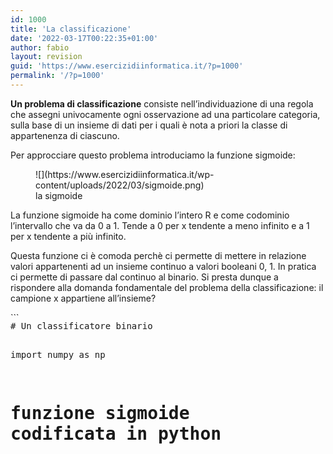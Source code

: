```yaml
---
id: 1000
title: 'La classificazione'
date: '2022-03-17T00:22:35+01:00'
author: fabio
layout: revision
guid: 'https://www.esercizidiinformatica.it/?p=1000'
permalink: '/?p=1000'
---
```


**Un problema di classificazione** consiste nell’individuazione di una regola che assegni univocamente ogni osservazione ad una particolare categoria, sulla base di un insieme di dati per i quali è nota a priori la classe di appartenenza di ciascuno.

Per approcciare questo problema introduciamo la funzione sigmoide:

<figure class="wp-block-image size-full">![](https://www.esercizidiinformatica.it/wp-content/uploads/2022/03/sigmoide.png)<figcaption>la sigmoide</figcaption></figure>La funzione sigmoide ha come dominio l’intero R e come codominio l’intervallo che va da 0 a 1. Tende a 0 per x tendente a meno infinito e a 1 per x tendente a più infinito.

Questa funzione ci è comoda perchè ci permette di mettere in relazione valori appartenenti ad un insieme continuo a valori booleani 0, 1. In pratica ci permette di passare dal continuo al binario. Si presta dunque a rispondere alla domanda fondamentale del problema della classificazione: il campione x appartiene all’insieme?

<div class="wp-block-simple-code-block-ace" style="height: 250px; position:relative; margin-bottom: 50px;">```
<pre class="wp-block-simple-code-block-ace" data-copy="false" data-fontsize="14" data-lines="Infinity" data-mode="python" data-showlines="true" data-theme="monokai" style="position:absolute;top:0;right:0;bottom:0;left:0"># Un classificatore binario

import numpy as np

# funzione sigmoide codificata in python
def sigmoide(z):
    return 1 / (1 + np.exp(-z))

# la funzione che si occupa di fare la predizione
def predici(X, w):
    somma_pesata = np.matmul(X, w)
    return sigmoide(somma_pesata)

# la classificazione consiste in un arrotondamento
# se il valore restituito dalla funzione predici
# e' maggiore di 0.5 la funzione classifica restituisce vero
# altrimenti restituisce falso
def classifica(X, w):
    return np.round(predici(X, w))

# costo logaritmico (preso in prestito dagli statistici)
def costo(X, Y, w):
    y_hat = predici(X, w)
    primo_termine = Y * np.log(y_hat)
    secondo_terme = (1 - Y) * np.log(1 - y_hat)
    return -np.average(primo_termine + secondo_terme)


def gradiente(X, Y, w):
    return np.matmul(X.T, (predici(X, w) - Y)) / X.shape[0]


def allena(X, Y, numero_iterazioni, lr):
    w = np.zeros((X.shape[1], 1))
    for i in range(numero_iterazioni):
        print("Iterazione %4d => Loss: %.20f" % (i, costo(X, Y, w)))
        w -= gradiente(X, Y, w) * lr
    return w


def test(X, Y, w):
    campioni_totali = X.shape[0]
    risultati_corretti = np.sum(classifica(X, w) == Y)
    percentuale_successo = risultati_corretti * 100 / campioni_totali
    print("\nSuccesso: %d/%d (%.2f%%)" % (risultati_corretti, campioni_totali, percentuale_successo))


# Prepara dati
# Numero Prenotazioni
x1 = np.array([13, 2, 14, 23, 13, 1, 18, 10, 26, 3, 3, 21, 7, 22, 2, 27, 6, 10,
 18, 15, 9, 26, 8, 15, 10, 21, 5, 6, 13, 13])
# Temperatura
x2 = np.array([26, 14, 20, 25, 24, 13, 23, 18, 24, 14, 12, 27, 17, 21, 14, 26, 15, 21,
 18, 26, 20, 25, 21, 22, 20, 21, 12, 14, 19, 20,])
# Numero di turisti
x3 = np.array([ 9,  6,  3,  9,  8,  2,  9, 10,  3,  1,  3,  5,  3,  1,  4,  2,  4,  7,
  3,  8,  6,  9, 10,  7,  2,  1,  7,  9,  4,  3,])
# Chiamate alla polizia
y = np.array([1, 0, 1, 1, 1, 0, 1, 1, 1, 0, 0, 1, 0, 1, 0, 1, 0, 0, 0, 1, 0, 1, 0, 1,
 0, 1, 0, 0, 1, 0,])

X = np.column_stack((np.ones(x1.size), x1, x2, x3))
Y = y.reshape(-1, 1)
w = allena(X, Y, numero_iterazioni=10000, lr=0.001)

print('pesi calcolati', w)

# Vediamo quanto e' efficace
test(X, Y, w)
```

</div>